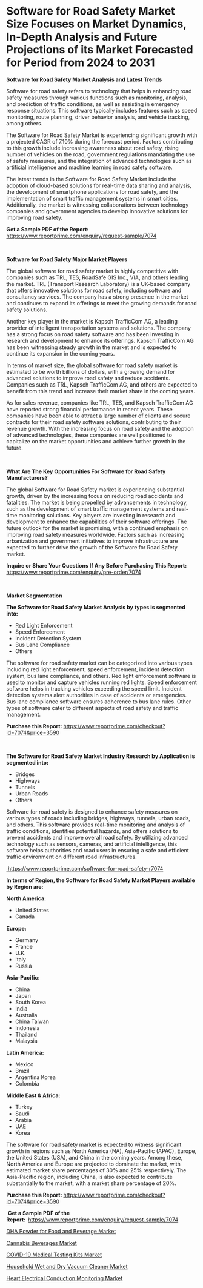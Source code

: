 <p><h1>Software for Road Safety Market Size Focuses on Market Dynamics, In-Depth Analysis and Future Projections of its Market Forecasted for Period from 2024 to 2031</h1></p><p><strong>Software for Road Safety Market Analysis and Latest Trends</strong></p>
<p><p>Software for road safety refers to technology that helps in enhancing road safety measures through various functions such as monitoring, analysis, and prediction of traffic conditions, as well as assisting in emergency response situations. This software typically includes features such as speed monitoring, route planning, driver behavior analysis, and vehicle tracking, among others.</p><p>The Software for Road Safety Market is experiencing significant growth with a projected CAGR of 7.10% during the forecast period. Factors contributing to this growth include increasing awareness about road safety, rising number of vehicles on the road, government regulations mandating the use of safety measures, and the integration of advanced technologies such as artificial intelligence and machine learning in road safety software.</p><p>The latest trends in the Software for Road Safety Market include the adoption of cloud-based solutions for real-time data sharing and analysis, the development of smartphone applications for road safety, and the implementation of smart traffic management systems in smart cities. Additionally, the market is witnessing collaborations between technology companies and government agencies to develop innovative solutions for improving road safety.</p></p>
<p><strong>Get a Sample PDF of the Report:&nbsp;</strong> <a href="https://www.reportprime.com/enquiry/request-sample/7074">https://www.reportprime.com/enquiry/request-sample/7074</a></p>
<p>&nbsp;</p>
<p><strong>Software for Road Safety Major Market Players</strong></p>
<p><p>The global software for road safety market is highly competitive with companies such as TRL, TES, RoadSafe GIS Inc., VIA, and others leading the market. TRL (Transport Research Laboratory) is a UK-based company that offers innovative solutions for road safety, including software and consultancy services. The company has a strong presence in the market and continues to expand its offerings to meet the growing demands for road safety solutions.</p><p>Another key player in the market is Kapsch TrafficCom AG, a leading provider of intelligent transportation systems and solutions. The company has a strong focus on road safety software and has been investing in research and development to enhance its offerings. Kapsch TrafficCom AG has been witnessing steady growth in the market and is expected to continue its expansion in the coming years.</p><p>In terms of market size, the global software for road safety market is estimated to be worth billions of dollars, with a growing demand for advanced solutions to improve road safety and reduce accidents. Companies such as TRL, Kapsch TrafficCom AG, and others are expected to benefit from this trend and increase their market share in the coming years.</p><p>As for sales revenue, companies like TRL, TES, and Kapsch TrafficCom AG have reported strong financial performance in recent years. These companies have been able to attract a large number of clients and secure contracts for their road safety software solutions, contributing to their revenue growth. With the increasing focus on road safety and the adoption of advanced technologies, these companies are well positioned to capitalize on the market opportunities and achieve further growth in the future.</p></p>
<p>&nbsp;</p>
<p><strong>What Are The Key Opportunities For Software for Road Safety Manufacturers?</strong></p>
<p><p>The global Software for Road Safety market is experiencing substantial growth, driven by the increasing focus on reducing road accidents and fatalities. The market is being propelled by advancements in technology, such as the development of smart traffic management systems and real-time monitoring solutions. Key players are investing in research and development to enhance the capabilities of their software offerings. The future outlook for the market is promising, with a continued emphasis on improving road safety measures worldwide. Factors such as increasing urbanization and government initiatives to improve infrastructure are expected to further drive the growth of the Software for Road Safety market.</p></p>
<p><strong>Inquire or Share Your Questions If Any Before Purchasing This Report:</strong> <a href="https://www.reportprime.com/enquiry/pre-order/7074">https://www.reportprime.com/enquiry/pre-order/7074</a></p>
<p>&nbsp;</p>
<p><strong>Market Segmentation</strong></p>
<p><strong>The Software for Road Safety Market Analysis by types is segmented into:</strong></p>
<p><ul><li>Red Light Enforcement</li><li>Speed Enforcement</li><li>Incident Detection System</li><li>Bus Lane Compliance</li><li>Others</li></ul></p>
<p><p>The software for road safety market can be categorized into various types including red light enforcement, speed enforcement, incident detection system, bus lane compliance, and others. Red light enforcement software is used to monitor and capture vehicles running red lights. Speed enforcement software helps in tracking vehicles exceeding the speed limit. Incident detection systems alert authorities in case of accidents or emergencies. Bus lane compliance software ensures adherence to bus lane rules. Other types of software cater to different aspects of road safety and traffic management.</p></p>
<p><strong>Purchase this Report:&nbsp;</strong><a href="https://www.reportprime.com/checkout?id=7074&price=3590">https://www.reportprime.com/checkout?id=7074&price=3590</a></p>
<p>&nbsp;</p>
<p><strong>The Software for Road Safety Market Industry Research by Application is segmented into:</strong></p>
<p><ul><li>Bridges</li><li>Highways</li><li>Tunnels</li><li>Urban Roads</li><li>Others</li></ul></p>
<p><p>Software for road safety is designed to enhance safety measures on various types of roads including bridges, highways, tunnels, urban roads, and others. This software provides real-time monitoring and analysis of traffic conditions, identifies potential hazards, and offers solutions to prevent accidents and improve overall road safety. By utilizing advanced technology such as sensors, cameras, and artificial intelligence, this software helps authorities and road users in ensuring a safe and efficient traffic environment on different road infrastructures.</p></p>
<p><a href="https://www.reportprime.com/software-for-road-safety-r7074">&nbsp;https://www.reportprime.com/software-for-road-safety-r7074</a></p>
<p><strong>In terms of Region, the Software for Road Safety Market Players available by Region are:</strong></p>
<p>
    <p> <strong> North America: </strong>
        <ul>
            <li>United States</li>
            <li>Canada</li>
        </ul>
        </p> 
    <p> <strong> Europe: </strong>
        <ul>
            <li>Germany</li>
            <li>France</li>
            <li>U.K.</li>
            <li>Italy</li>
            <li>Russia</li>
        </ul>
        </p> 
    <p> <strong> Asia-Pacific: </strong>
        <ul>
            <li>China</li>
            <li>Japan</li>
            <li>South Korea</li>
            <li>India</li>
            <li>Australia</li>
            <li>China Taiwan</li>
            <li>Indonesia</li>
            <li>Thailand</li>
            <li>Malaysia</li>
        </ul>
        </p> 
    <p> <strong> Latin America: </strong>
        <ul>
            <li>Mexico</li>
            <li>Brazil</li>
            <li>Argentina Korea</li>
            <li>Colombia</li>
        </ul>
        </p> 
    <p> <strong> Middle East & Africa: </strong>
        <ul>
            <li>Turkey</li>
            <li>Saudi</li>
            <li>Arabia</li>
            <li>UAE</li>
            <li>Korea</li>
        </ul>
    </p>
    </p>
<p><p>The software for road safety market is expected to witness significant growth in regions such as North America (NA), Asia-Pacific (APAC), Europe, the United States (USA), and China in the coming years. Among these, North America and Europe are projected to dominate the market, with estimated market share percentages of 30% and 25% respectively. The Asia-Pacific region, including China, is also expected to contribute substantially to the market, with a market share percentage of 20%.</p></p>
<p><strong>Purchase this Report: </strong><a href="https://www.reportprime.com/checkout?id=7074&price=3590">https://www.reportprime.com/checkout?id=7074&price=3590</a></p>
<p>&nbsp;<strong>Get a Sample PDF of the Report:&nbsp;&nbsp;</strong><a href="https://www.reportprime.com/enquiry/request-sample/7074">https://www.reportprime.com/enquiry/request-sample/7074</a></p>
<p><strong></strong></p>
<p><p><a href="https://github.com/NorbertYates/Market-Research-Report-List-6/blob/main/dha-powder-for-food-and-beverage-market.md">DHA Powder for Food and Beverage Market</a></p><p><a href="https://github.com/prosalinda88/Market-Research-Report-List-6/blob/main/cannabis-beverages-market.md">Cannabis Beverages Market</a></p><p><a href="https://medium.com/@chellamarie1961/covid-19-medical-testing-kits-market-research-report-exploring-market-size-and-revenue-analysis-aa758f1419ec">COVID-19 Medical Testing Kits Market</a></p><p><a href="https://issuu.com/reportprime-2/docs/household-wet-and-dry-vacuum-cleane_127aac05981696">Household Wet and Dry Vacuum Cleaner Market</a></p><p><a href="https://medium.com/@kaitlynkristyfj13/heart-electrical-conduction-monitoring-market-size-share-analysis-growth-trends-forecast-2024-607bef32c9ac">Heart Electrical Conduction Monitoring Market</a></p></p>